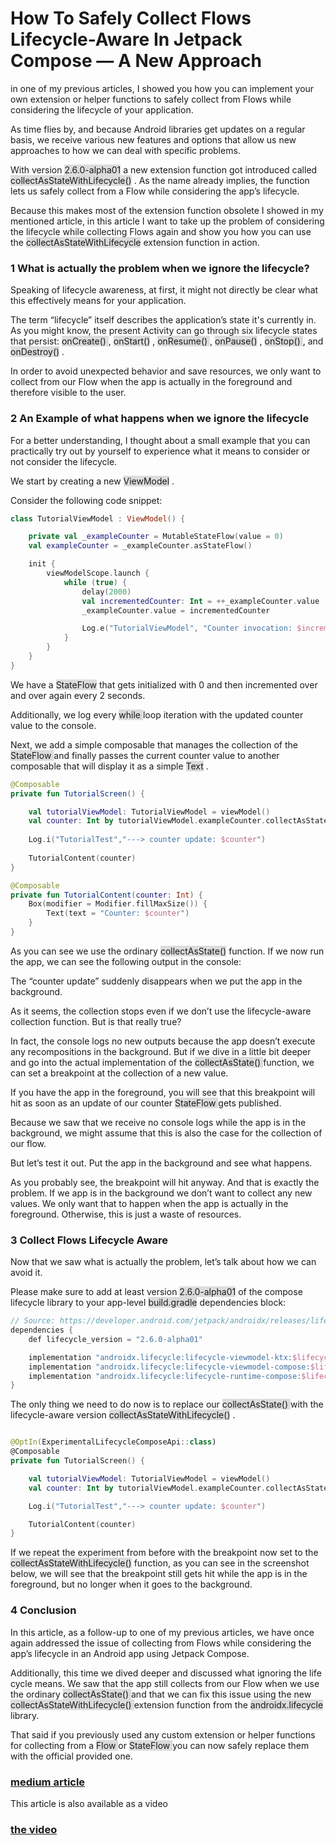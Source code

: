 

# How To Safely Collect Flows Lifecycle-Aware In Jetpack Compose — A New Approach

in one of my previous articles, I showed you how you can implement your own extension or helper functions to safely collect from Flows while considering the lifecycle of your application.

As time flies by, and because Android libraries get updates on a regular basis, we receive various new features and options that allow us new approaches to how we can deal with specific problems.

With version  <Span style="background-color: #DCDCDC">2.6.0-alpha01</span>   a new extension function got introduced called  <Span style="background-color: #DCDCDC"> collectAsStateWithLifecycle()</span>  . As the name already implies, the function lets us safely collect from a Flow while considering the app’s lifecycle.


Because this makes most of the extension function obsolete I showed in my mentioned article, in this article I want to take up the problem of considering the lifecycle while collecting Flows again and show you how you can use the  <Span style="background-color: #DCDCDC"> collectAsStateWithLifecycle</span>   extension function in action.
 
### 1 What is actually the problem when we ignore the lifecycle?

Speaking of lifecycle awareness, at first, it might not directly be clear what this effectively means for your application.

The term “lifecycle” itself describes the application’s state it's currently in. As you might know, the present Activity can go through six lifecycle states that persist:  <Span style="background-color: #DCDCDC">onCreate() </span>   ,  <Span style="background-color: #DCDCDC"> onStart()</span>   ,  <Span style="background-color: #DCDCDC">onResume() </span>   ,  <Span style="background-color: #DCDCDC"> onPause()</span>   ,  <Span style="background-color: #DCDCDC">onStop() </span>   , and  <Span style="background-color: #DCDCDC"> onDestroy()</span>   .



In order to avoid unexpected behavior and save resources, we only want to collect from our Flow when the app is actually in the foreground and therefore visible to the user.


### 2 An Example of what happens when we ignore the lifecycle

For a better understanding, I thought about a small example that you can practically try out by yourself to experience what it means to consider or not consider the lifecycle.

We start by creating a new  <Span style="background-color: #DCDCDC">ViewModel</span>  .

Consider the following code snippet:

```Kotlin
class TutorialViewModel : ViewModel() {

    private val _exampleCounter = MutableStateFlow(value = 0)
    val exampleCounter = _exampleCounter.asStateFlow()

    init {
        viewModelScope.launch {
            while (true) {
                delay(2000)
                val incrementedCounter: Int = ++_exampleCounter.value
                _exampleCounter.value = incrementedCounter

                Log.e("TutorialViewModel", "Counter invocation: $incrementedCounter")
            }
        }
    }
}
```
We have a  <Span style="background-color: #DCDCDC"> StateFlow<Int></span>   that gets initialized with 0 and then incremented over and over again every 2 seconds.

Additionally, we log every  <Span style="background-color: #DCDCDC">while </span>   loop iteration with the updated counter value to the console.

Next, we add a simple composable that manages the collection of the  <Span style="background-color: #DCDCDC">StateFlow </span>   and finally passes the current counter value to another composable that will display it as a simple  <Span style="background-color: #DCDCDC"> Text</span>  .

```Kotlin
@Composable
private fun TutorialScreen() {

    val tutorialViewModel: TutorialViewModel = viewModel()
    val counter: Int by tutorialViewModel.exampleCounter.collectAsState()
    
    Log.i("TutorialTest","---> counter update: $counter")
    
    TutorialContent(counter)
}

@Composable
private fun TutorialContent(counter: Int) {
    Box(modifier = Modifier.fillMaxSize()) {
        Text(text = "Counter: $counter")
    }
}
```

As you can see we use the ordinary  <Span style="background-color: #DCDCDC"> collectAsState()</span>   function. If we now run the app, we can see the following output in the console:

The “counter update” suddenly disappears when we put the app in the background.

As it seems, the collection stops even if we don’t use the lifecycle-aware collection function. But is that really true?

In fact, the console logs no new outputs because the app doesn’t execute any recompositions in the background. But if we dive in a little bit deeper and go into the actual implementation of the  <Span style="background-color: #DCDCDC">collectAsState() </span>   function, we can set a breakpoint at the collection of a new value.

If you have the app in the foreground, you will see that this breakpoint will hit as soon as an update of our counter  <Span style="background-color: #DCDCDC">StateFlow </span>   gets published.

Because we saw that we receive no console logs while the app is in the background, we might assume that this is also the case for the collection of our flow.


But let’s test it out. Put the app in the background and see what happens.

As you probably see, the breakpoint will hit anyway. And that is exactly the problem. If we app is in the background we don’t want to collect any new values. We only want that to happen when the app is actually in the foreground. Otherwise, this is just a waste of resources.

### 3 Collect Flows Lifecycle Aware

Now that we saw what is actually the problem, let’s talk about how we can avoid it.

Please make sure to add at least version  <Span style="background-color: #DCDCDC"> 2.6.0-alpha01</span>   of the compose lifecycle library to your app-level  <Span style="background-color: #DCDCDC"> build.gradle</span>  dependencies block:


```Kotlin
// Source: https://developer.android.com/jetpack/androidx/releases/lifecycle#2.6.0-alpha01
dependencies {
    def lifecycle_version = "2.6.0-alpha01"

    implementation "androidx.lifecycle:lifecycle-viewmodel-ktx:$lifecycle_version"
    implementation "androidx.lifecycle:lifecycle-viewmodel-compose:$lifecycle_version"
    implementation "androidx.lifecycle:lifecycle-runtime-compose:$lifecycle_version"
}
```


The only thing we need to do now is to replace our  <Span style="background-color: #DCDCDC">collectAsState() </span>   with the lifecycle-aware version  <Span style="background-color: #DCDCDC"> collectAsStateWithLifecycle()</span>  .


```Kotlin

@OptIn(ExperimentalLifecycleComposeApi::class)
@Composable
private fun TutorialScreen() {

    val tutorialViewModel: TutorialViewModel = viewModel()
    val counter: Int by tutorialViewModel.exampleCounter.collectAsStateWithLifecycle()

    Log.i("TutorialTest","---> counter update: $counter")

    TutorialContent(counter)
}
```


If we repeat the experiment from before with the breakpoint now set to the  <Span style="background-color: #DCDCDC"> collectAsStateWithLifecycle()</span>   function, as you can see in the screenshot below, we will see that the breakpoint still gets hit while the app is in the foreground, but no longer when it goes to the background.


### 4 Conclusion

In this article, as a follow-up to one of my previous articles, we have once again addressed the issue of collecting from Flows while considering the app’s lifecycle in an Android app using Jetpack Compose.


Additionally, this time we dived deeper and discussed what ignoring the life cycle means. We saw that the app still collects from our Flow when we use the ordinary  <Span style="background-color: #DCDCDC"> collectAsState() </span>   and that we can fix this issue using the new  <Span style="background-color: #DCDCDC">collectAsStateWithLifecycle() </span>   extension function from the  <Span style="background-color: #DCDCDC"> androidx.lifecycle</span>   library.

That said if you previously used any custom extension or helper functions for collecting from a  <Span style="background-color: #DCDCDC">Flow </span>   or  <Span style="background-color: #DCDCDC">StateFlow </span>   you can now safely replace them with the official provided one.
 
 ### [medium article]( https://link.medium.com/wBafxzJUqvb)
This article is also available as a video
### [the video](https://youtu.be/0lWyiW-uAuA)
